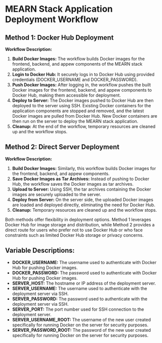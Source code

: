 <h1>MEARN Stack Application Deployment Workflow</h1>

<h2>Method 1: Docker Hub Deployment</h2>

<p><strong>Workflow Description:</strong></p>

<ol>
  <li><strong>Build Docker Images:</strong> The workflow builds Docker images for the frontend, backend, and appew components of the MEARN stack application.</li>
   
  <li><strong>Login to Docker Hub:</strong> It securely logs in to Docker Hub using provided credentials (DOCKER_USERNAME and DOCKER_PASSWORD).</li>
   
  <li><strong>Push Docker Images:</strong> After logging in, the workflow pushes the built Docker images for the frontend, backend, and appew components to Docker Hub, making them accessible for deployment.</li>

  <li><strong>Deploy to Server:</strong> The Docker images pushed to Docker Hub are then deployed to the server using SSH. Existing Docker containers for the application components are stopped and removed, and the latest Docker images are pulled from Docker Hub. New Docker containers are then run on the server to deploy the MEARN stack application.</li>

  <li><strong>Cleanup:</strong> At the end of the workflow, temporary resources are cleaned up and the workflow stops.</li>
</ol>

<h2>Method 2: Direct Server Deployment</h2>

<p><strong>Workflow Description:</strong></p>

<ol>
  <li><strong>Build Docker Images:</strong> Similarly, this workflow builds Docker images for the frontend, backend, and appew components.</li>

  <li><strong>Save Docker Images as Tar Archives:</strong> Instead of pushing to Docker Hub, the workflow saves the Docker images as tar archives.</li>

  <li><strong>Upload to Server:</strong> Using SSH, the tar archives containing the Docker images are securely uploaded to the server.</li>

  <li><strong>Deploy from Server:</strong> On the server side, the uploaded Docker images are loaded and deployed directly, eliminating the need for Docker Hub.</li>

  <li><strong>Cleanup:</strong> Temporary resources are cleaned up and the workflow stops.</li>
</ol>

<p>Both methods offer flexibility in deployment options. Method 1 leverages Docker Hub for image storage and distribution, while Method 2 provides a direct route for users who prefer not to use Docker Hub or who face constraints such as limited Docker Hub storage or privacy concerns.</p>

<h2>Variable Descriptions:</h2>

<ul>
  <li><strong>DOCKER_USERNAME:</strong> The username used to authenticate with Docker Hub for pushing Docker images.</li>
  
  <li><strong>DOCKER_PASSWORD:</strong> The password used to authenticate with Docker Hub for pushing Docker images.</li>
  
  <li><strong>SERVER_HOST:</strong> The hostname or IP address of the deployment server.</li>
  
  <li><strong>SERVER_USERNAME:</strong> The username used to authenticate with the deployment server via SSH.</li>
  
  <li><strong>SERVER_PASSWORD:</strong> The password used to authenticate with the deployment server via SSH.</li>
  
  <li><strong>SERVER_PORT:</strong> The port number used for SSH connection to the deployment server.</li>
  
  <li><strong>SERVER_USERNAME_ROOT:</strong> The username of the new user created specifically for running Docker on the server for security purposes.</li>
  
  <li><strong>SERVER_PASSWORD_ROOT:</strong> The password of the new user created specifically for running Docker on the server for security purposes.</li>
